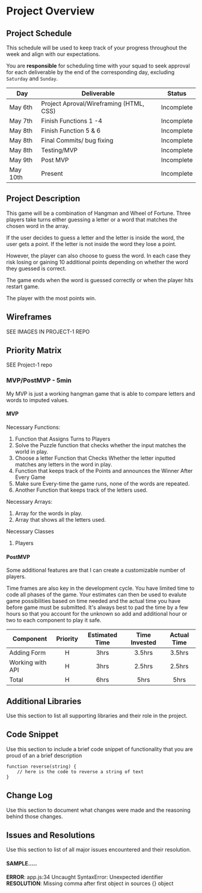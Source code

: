 # Project Overview

## Project Schedule

This schedule will be used to keep track of your progress throughout the week and align with our expectations.  

You are **responsible** for scheduling time with your squad to seek approval for each deliverable by the end of the corresponding day, excluding `Saturday` and `Sunday`.

|  Day | Deliverable | Status
|---|---| ---|
|May 6th| Project Aproval/Wireframing (HTML, CSS)| Incomplete
|May 7th| Finish Functions 1 -4  | Incomplete
|May 8th| Finish Function 5 & 6 | Incomplete
|May 8th| Final Commits/ bug fixing | Incomplete
|May 8th| Testing/MVP | Incomplete
|May 9th| Post MVP | Incomplete
|May 10th| Present | Incomplete


## Project Description

This game will be a combination of Hangman and Wheel of Fortune. Three players take turns either guessing a letter or a word that matches the chosen word in the array.

If the user decides to  guess a letter and the letter is inside the word, the user gets a point. If the letter is not inside the word they lose a point.

However, the player can also choose to guess the word. In each case they risk losing or gaining 10 additional points depending on whether the word they guessed is correct.

The game ends when the word is guessed correctly or when the player hits restart game.

The player with the most points win.


## Wireframes

SEE IMAGES IN PROJECT-1 REPO

## Priority Matrix
SEE Project-1 repo 

### MVP/PostMVP - 5min
My MVP is just a working hangman game that is able to compare letters and words to imputed values. 



#### MVP 



Necessary Functions:
1.	Function that Assigns Turns to Players
2.	Solve the Puzzle function that checks whether the input matches the world in play.
3.	Choose a letter Function that Checks Whether the letter inputted matches any letters in the word in play.
4.	Function that keeps track of the Points and announces the Winner After Every Game
5.	Make sure Every-time the game runs, none of the words are repeated.
6.	Another Function that keeps track of the letters used.


Necessary Arrays:
1.	Array for the words in play.
2.	Array that shows all the letters used.

Necessary Classes
1.	Players



#### PostMVP 

Some additional features are that I can create a customizable number of players.



Time frames are also key in the development cycle.  You have limited time to code all phases of the game.  Your estimates can then be used to evalute game possibilities based on time needed and the actual time you have before game must be submitted. It's always best to pad the time by a few hours so that you account for the unknown so add and additional hour or two to each component to play it safe.

| Component | Priority | Estimated Time | Time Invested | Actual Time |
| --- | :---: |  :---: | :---: | :---: |
| Adding Form | H | 3hrs| 3.5hrs | 3.5hrs |
| Working with API | H | 3hrs| 2.5hrs | 2.5hrs |
| Total | H | 6hrs| 5hrs | 5hrs |


## Additional Libraries
 Use this section to list all supporting libraries and their role in the project. 

## Code Snippet

Use this section to include a brief code snippet of functionality that you are proud of an a brief description  

```
function reverse(string) {
	// here is the code to reverse a string of text
}
```

## Change Log
 Use this section to document what changes were made and the reasoning behind those changes.  

## Issues and Resolutions
 Use this section to list of all major issues encountered and their resolution.

#### SAMPLE.....
**ERROR**: app.js:34 Uncaught SyntaxError: Unexpected identifier                                
**RESOLUTION**: Missing comma after first object in sources {} object
